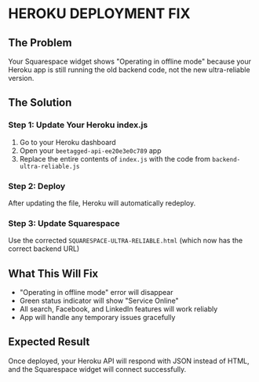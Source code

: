 # HEROKU DEPLOYMENT FIX

## The Problem
Your Squarespace widget shows "Operating in offline mode" because your Heroku app is still running the old backend code, not the new ultra-reliable version.

## The Solution

### Step 1: Update Your Heroku index.js
1. Go to your Heroku dashboard
2. Open your `beetagged-api-ee20e3e0c789` app
3. Replace the entire contents of `index.js` with the code from `backend-ultra-reliable.js`

### Step 2: Deploy
After updating the file, Heroku will automatically redeploy.

### Step 3: Update Squarespace
Use the corrected `SQUARESPACE-ULTRA-RELIABLE.html` (which now has the correct backend URL)

## What This Will Fix
- "Operating in offline mode" error will disappear
- Green status indicator will show "Service Online"
- All search, Facebook, and LinkedIn features will work reliably
- App will handle any temporary issues gracefully

## Expected Result
Once deployed, your Heroku API will respond with JSON instead of HTML, and the Squarespace widget will connect successfully.